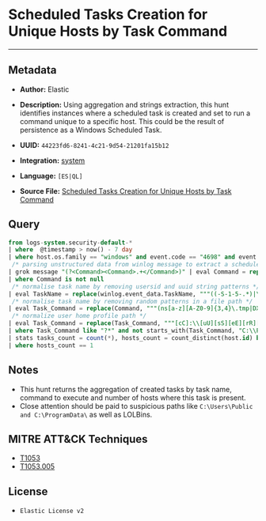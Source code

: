 # Scheduled Tasks Creation for Unique Hosts by Task Command

---

## Metadata

- **Author:** Elastic
- **Description:** Using aggregation and strings extraction, this hunt identifies instances where a scheduled task is created and set to run a command unique to a specific host. This could be the result of persistence as a Windows Scheduled Task.

- **UUID:** `44223fd6-8241-4c21-9d54-21201fa15b12`
- **Integration:** [system](https://docs.elastic.co/integrations/system)
- **Language:** `[ES|QL]`
- **Source File:** [Scheduled Tasks Creation for Unique Hosts by Task Command](../queries/scheduled_tasks_creation_for_unique_hosts_by_task_command.toml)
## Query

```sql
from logs-system.security-default-*
| where  @timestamp > now() - 7 day
| where host.os.family == "windows" and event.code == "4698" and event.action == "scheduled-task-created"
 /* parsing unstructured data from winlog message to extract a scheduled task Exec command */
| grok message "(?<Command><Command>.+</Command>)" | eval Command = replace(Command, "(<Command>|</Command>)", "")
| where Command is not null
 /* normalise task name by removing usersid and uuid string patterns */
| eval TaskName = replace(winlog.event_data.TaskName, """((-S-1-5-.*)|\{[0-9a-fA-F]{8}-[0-9a-fA-F]{4}-[0-9a-fA-F]{4}-[0-9a-fA-F]{4}-[0-9a-fA-F]{12}\})""", "")
 /* normalise task name by removing random patterns in a file path */
| eval Task_Command = replace(Command, """(ns[a-z][A-Z0-9]{3,4}\.tmp|DX[A-Z0-9]{3,4}\.tmp|7z[A-Z0-9]{3,5}\.tmp|[0-9\.\-\_]{3,})""", "")
 /* normalize user home profile path */
| eval Task_Command = replace(Task_Command, """[cC]:\\[uU][sS][eE][rR][sS]\\[a-zA-Z0-9\.\-\_\$~]+\\""", "C:\\\\users\\\\user\\\\")
| where Task_Command like "?*" and not starts_with(Task_Command, "C:\\Program Files") and not starts_with(Task_Command, "\"C:\\Program Files")
| stats tasks_count = count(*), hosts_count = count_distinct(host.id) by Task_Command, TaskName
| where hosts_count == 1
```

## Notes

- This hunt returns the aggregation of created tasks by task name, command to execute and number of hosts where this task is present.
- Close attention should be paid to suspicious paths like `C:\Users\Public and C:\ProgramData\` as well as LOLBins.

## MITRE ATT&CK Techniques

- [T1053](https://attack.mitre.org/techniques/T1053)
- [T1053.005](https://attack.mitre.org/techniques/T1053/005)

## License

- `Elastic License v2`
